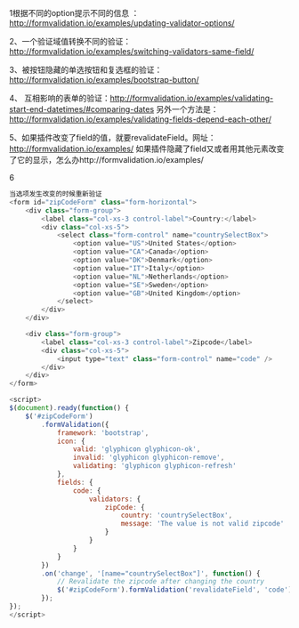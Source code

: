 1根据不同的option提示不同的信息
：http://formvalidation.io/examples/updating-validator-options/

2、一个验证域值转换不同的验证：http://formvalidation.io/examples/switching-validators-same-field/

3、被按钮隐藏的单选按钮和复选框的验证：http://formvalidation.io/examples/bootstrap-button/

4、
   互相影响的表单的验证：http://formvalidation.io/examples/validating-start-end-datetimes/#comparing-dates
   另外一个方法是：http://formvalidation.io/examples/validating-fields-depend-each-other/

5、如果插件改变了field的值，就要revalidateField。网址：http://formvalidation.io/examples/
如果插件隐藏了field又或者用其他元素改变了它的显示，怎么办http://formvalidation.io/examples/


6
```js
当选项发生改变的时候重新验证
<form id="zipCodeForm" class="form-horizontal">
    <div class="form-group">
        <label class="col-xs-3 control-label">Country:</label>
        <div class="col-xs-5">
            <select class="form-control" name="countrySelectBox">
                <option value="US">United States</option>
                <option value="CA">Canada</option>
                <option value="DK">Denmark</option>
                <option value="IT">Italy</option>
                <option value="NL">Netherlands</option>
                <option value="SE">Sweden</option>
                <option value="GB">United Kingdom</option>
            </select>
        </div>
    </div>

    <div class="form-group">
        <label class="col-xs-3 control-label">Zipcode</label>
        <div class="col-xs-5">
            <input type="text" class="form-control" name="code" />
        </div>
    </div>
</form>

<script>
$(document).ready(function() {
    $('#zipCodeForm')
        .formValidation({
            framework: 'bootstrap',
            icon: {
                valid: 'glyphicon glyphicon-ok',
                invalid: 'glyphicon glyphicon-remove',
                validating: 'glyphicon glyphicon-refresh'
            },
            fields: {
                code: {
                    validators: {
                        zipCode: {
                            country: 'countrySelectBox',
                            message: 'The value is not valid zipcode'
                        }
                    }
                }
            }
        })
        .on('change', '[name="countrySelectBox"]', function() {
            // Revalidate the zipcode after changing the country
            $('#zipCodeForm').formValidation('revalidateField', 'code');
        });
});
</script>
```
